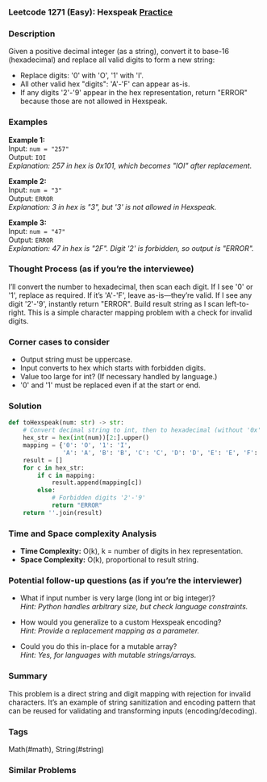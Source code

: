 ### Leetcode 1271 (Easy): Hexspeak [Practice](https://leetcode.com/problems/hexspeak)

### Description  
Given a positive decimal integer (as a string), convert it to base-16 (hexadecimal) and replace all valid digits to form a new string:
- Replace digits: '0' with 'O', '1' with 'I'.
- All other valid hex "digits": 'A'-'F' can appear as-is.
- If any digits '2'-'9' appear in the hex representation, return "ERROR" because those are not allowed in Hexspeak.

### Examples  

**Example 1:**  
Input: `num = "257"`  
Output: `IOI`  
*Explanation: 257 in hex is 0x101, which becomes "IOI" after replacement.*

**Example 2:**  
Input: `num = "3"`  
Output: `ERROR`  
*Explanation: 3 in hex is "3", but '3' is not allowed in Hexspeak.*

**Example 3:**  
Input: `num = "47"`  
Output: `ERROR`  
*Explanation: 47 in hex is "2F". Digit '2' is forbidden, so output is "ERROR".*


### Thought Process (as if you’re the interviewee)  

I’ll convert the number to hexadecimal, then scan each digit. If I see '0' or '1', replace as required. If it’s 'A'-'F', leave as-is—they’re valid.
If I see any digit '2'-'9', instantly return "ERROR". Build result string as I scan left-to-right.
This is a simple character mapping problem with a check for invalid digits.

### Corner cases to consider  
- Output string must be uppercase.
- Input converts to hex which starts with forbidden digits.
- Value too large for int? (If necessary handled by language.)
- '0' and '1' must be replaced even if at the start or end.

### Solution

```python
def toHexspeak(num: str) -> str:
    # Convert decimal string to int, then to hexadecimal (without '0x' prefix), uppercase
    hex_str = hex(int(num))[2:].upper()
    mapping = {'0': 'O', '1': 'I',
               'A': 'A', 'B': 'B', 'C': 'C', 'D': 'D', 'E': 'E', 'F': 'F'}
    result = []
    for c in hex_str:
        if c in mapping:
            result.append(mapping[c])
        else:
            # Forbidden digits '2'-'9'
            return "ERROR"
    return ''.join(result)
```

### Time and Space complexity Analysis  

- **Time Complexity:** O(k), k = number of digits in hex representation.
- **Space Complexity:** O(k), proportional to result string.


### Potential follow-up questions (as if you’re the interviewer)  

- What if input number is very large (long int or big integer)?  
  *Hint: Python handles arbitrary size, but check language constraints.*

- How would you generalize to a custom Hexspeak encoding?  
  *Hint: Provide a replacement mapping as a parameter.*

- Could you do this in-place for a mutable array?  
  *Hint: Yes, for languages with mutable strings/arrays.*

### Summary
This problem is a direct string and digit mapping with rejection for invalid characters. It’s an example of string sanitization and encoding pattern that can be reused for validating and transforming inputs (encoding/decoding).

### Tags
Math(#math), String(#string)

### Similar Problems
